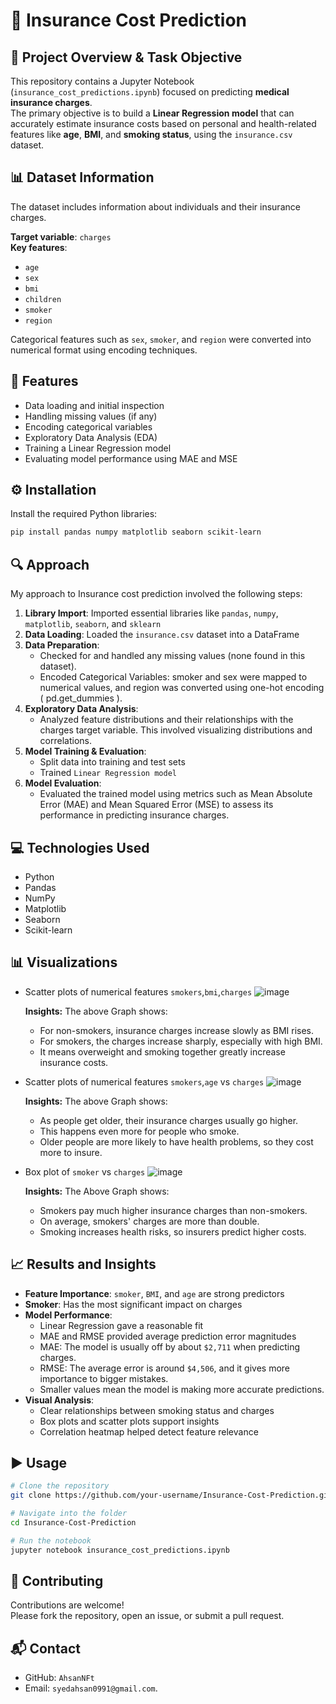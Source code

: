 # 🏥 Insurance Cost Prediction

## 📌 Project Overview & Task Objective

This repository contains a Jupyter Notebook (`insurance_cost_predictions.ipynb`) focused on predicting **medical insurance charges**.  
The primary objective is to build a **Linear Regression model** that can accurately estimate insurance costs based on personal and health-related features like **age**, **BMI**, and **smoking status**, using the `insurance.csv` dataset.

## 📊 Dataset Information

The dataset includes information about individuals and their insurance charges.

**Target variable**: `charges`  
**Key features**:
- `age`
- `sex`
- `bmi`
- `children`
- `smoker`
- `region`

Categorical features such as `sex`, `smoker`, and `region` were converted into numerical format using encoding techniques.

## 🧩 Features

- Data loading and initial inspection  
- Handling missing values (if any)  
- Encoding categorical variables  
- Exploratory Data Analysis (EDA)  
- Training a Linear Regression model  
- Evaluating model performance using MAE and MSE  

## ⚙️ Installation

Install the required Python libraries:

```bash
pip install pandas numpy matplotlib seaborn scikit-learn
```

## 🔍 Approach
My approach to Insurance cost prediction involved the following steps:
1. **Library Import**: Imported essential libraries like `pandas`, `numpy`, `matplotlib`, `seaborn`, and `sklearn`  
2. **Data Loading**: Loaded the `insurance.csv` dataset into a DataFrame  
3. **Data Preparation**:  
   - Checked for and handled any missing values (none
     found in this dataset).
   - Encoded Categorical Variables: smoker and sex were
     mapped to numerical values, and region was converted using one-hot encoding
     ( pd.get_dummies ).
4. **Exploratory Data Analysis**:  
   - Analyzed feature distributions and their relationships with the charges target variable. This involved visualizing
     distributions and correlations.   
5. **Model Training & Evaluation**:  
   - Split data into training and test sets  
   - Trained `Linear Regression model` 
6. **Model Evaluation**:
   - Evaluated the trained model using metrics such as Mean Absolute Error (MAE) and Mean Squared Error (MSE)
     to assess its performance in predicting insurance charges.

## 💻 Technologies Used

- Python  
- Pandas  
- NumPy  
- Matplotlib  
- Seaborn  
- Scikit-learn  

## 📊 Visualizations

- Scatter plots of numerical features `smokers`,`bmi`,`charges`
  ![image](https://github.com/user-attachments/assets/33cd7e67-a2a9-49b6-9e5b-b7b7c5ba6d71)

  **Insights:**
  The above Graph shows:
  - For non-smokers, insurance charges increase slowly as BMI rises.
  - For smokers, the charges increase sharply, especially with high BMI.
  - It means overweight and smoking together greatly increase insurance costs.
    
- Scatter plots of numerical features `smokers`,`age` vs `charges`
  ![image](https://github.com/user-attachments/assets/a67b4d43-bd2b-4be2-a1cc-1716c42ff325)

  **Insights:**
  The above Graph shows:
  - As people get older, their insurance charges usually go higher.
  - This happens even more for people who smoke.
  - Older people are more likely to have health problems, so they cost more to insure.
    
- Box plot of  `smoker` vs `charges`
  ![image](https://github.com/user-attachments/assets/a4e60e27-99d7-47f9-83e9-7549d856d48b)

  **Insights:**
  The Above Graph shows:
  - Smokers pay much higher insurance charges than non-smokers.
  - On average, smokers' charges are more than double.
  - Smoking increases health risks, so insurers predict higher costs.

## 📈 Results and Insights

- **Feature Importance**: `smoker`, `BMI`, and `age` are strong predictors  
- **Smoker**: Has the most significant impact on charges  
- **Model Performance**:  
  - Linear Regression gave a reasonable fit  
  - MAE and RMSE provided average prediction error magnitudes
  - MAE: The model is usually off by about `$2,711` when predicting charges.
  - RMSE: The average error is around `$4,506`, and it gives more importance to bigger mistakes.
  - Smaller values mean the model is making more accurate predictions.
- **Visual Analysis**:
  - Clear relationships between smoking status and charges  
  - Box plots and scatter plots support insights  
  - Correlation heatmap helped detect feature relevance

## ▶️ Usage

```bash
# Clone the repository
git clone https://github.com/your-username/Insurance-Cost-Prediction.git

# Navigate into the folder
cd Insurance-Cost-Prediction

# Run the notebook
jupyter notebook insurance_cost_predictions.ipynb
```

## 🤝 Contributing

Contributions are welcome!  
Please fork the repository, open an issue, or submit a pull request.

## 📬 Contact

- GitHub: `AhsanNFt`
- Email: `syedahsan0991@gmail.com`.
